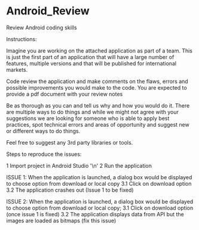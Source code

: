 # Android_Review
Review Android coding skills

Instructions:

Imagine you are working on the attached application as part of a team. This is just the first part of an application that will have a large number of features, multiple versions and that will be published for international markets.

Code review the application and make comments on the flaws, errors and possible improvements you would make to the code. You are expected to provide a pdf document with your review notes

Be as thorough as you can and tell us why and how you would do it. There are multiple ways to do things and while we might not agree with your suggestions we are looking for someone who is able to apply best practices, spot technical errors and areas of opportunity and suggest new or different ways to do things.

Feel free to suggest any 3rd party libraries or tools.


Steps to reproduce the issues:

1 Import project in Android Studio '\n'
2 Run the application

ISSUE 1:
When the application is launched, a dialog box would be displayed to choose option from download or local copy
3.1 Click on download option
3.2 The application crashes out (Issue 1 to be fixed)

ISSUE 2:
When the application is launched, a dialog box would be displayed to choose option from download or local copy; 
3.1 Click on download option (once issue 1 is fixed)
3.2 The application displays data from API but the images are loaded as bitmaps (fix this issue)




